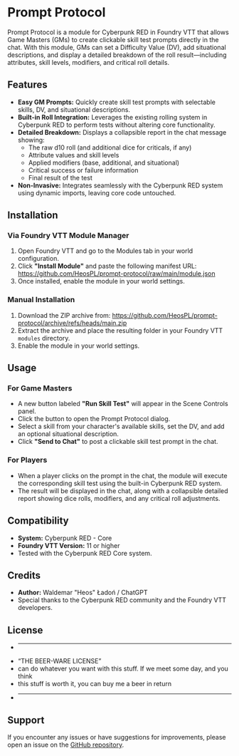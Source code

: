 # Prompt Protocol

Prompt Protocol is a module for Cyberpunk RED in Foundry VTT that allows Game Masters (GMs) to create clickable skill test prompts directly in the chat. With this module, GMs can set a Difficulty Value (DV), add situational descriptions, and display a detailed breakdown of the roll result—including attributes, skill levels, modifiers, and critical roll details.

## Features

- **Easy GM Prompts:** Quickly create skill test prompts with selectable skills, DV, and situational descriptions.
- **Built-in Roll Integration:** Leverages the existing rolling system in Cyberpunk RED to perform tests without altering core functionality.
- **Detailed Breakdown:** Displays a collapsible report in the chat message showing:
  - The raw d10 roll (and additional dice for criticals, if any)
  - Attribute values and skill levels
  - Applied modifiers (base, additional, and situational)
  - Critical success or failure information
  - Final result of the test
- **Non-Invasive:** Integrates seamlessly with the Cyberpunk RED system using dynamic imports, leaving core code untouched.

## Installation

### Via Foundry VTT Module Manager

1. Open Foundry VTT and go to the Modules tab in your world configuration.
2. Click **"Install Module"** and paste the following manifest URL:
https://github.com/HeosPL/prompt-protocol/raw/main/module.json
3. Once installed, enable the module in your world settings.

### Manual Installation

1. Download the ZIP archive from:
https://github.com/HeosPL/prompt-protocol/archive/refs/heads/main.zip
2. Extract the archive and place the resulting folder in your Foundry VTT `modules` directory.
3. Enable the module in your world settings.

## Usage

### For Game Masters

- A new button labeled **"Run Skill Test"** will appear in the Scene Controls panel.
- Click the button to open the Prompt Protocol dialog.
- Select a skill from your character's available skills, set the DV, and add an optional situational description.
- Click **"Send to Chat"** to post a clickable skill test prompt in the chat.

### For Players

- When a player clicks on the prompt in the chat, the module will execute the corresponding skill test using the built-in Cyberpunk RED system.
- The result will be displayed in the chat, along with a collapsible detailed report showing dice rolls, modifiers, and any critical roll adjustments.

## Compatibility

- **System:** Cyberpunk RED - Core
- **Foundry VTT Version:** 11 or higher  
- Tested with the Cyberpunk RED Core system.

## Credits

- **Author:** Waldemar "Heos" Ładoń / ChatGPT
- Special thanks to the Cyberpunk RED community and the Foundry VTT developers.

## License
 * ----------------------------------------------------------------------------
 * “THE BEER-WARE LICENSE” 
 * can do whatever you want with this stuff. If we meet some day, and you think
 * this stuff is worth it, you can buy me a beer in return
 * ----------------------------------------------------------------------------
## Support

If you encounter any issues or have suggestions for improvements, please open an issue on the [GitHub repository](https://github.com/twoj-login/prompt-protocol).
